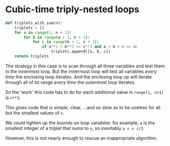 # Cubic-time triply-nested loops

```python
def triplets_with_sum(n):
    triplets = []
    for a in range(1, n + 1):
        for b in range(a + 1, n + 1):
            for c in range(b + 1, n + 1):
                if a**2 + b**2 == c**2 and a + b + c == n:
                    triplets.append([a, b, c])
    return triplets
```

The strategy in this case is to scan through all three variables and test them in the innermost loop.
But the innermost loop will test all variables _every time_ the enclosing loop iterates.
And the enclosing loop up will iterate through all of its range _every time_ the outermost loop iterates.

So the 'work' this code has to do for each additional value in `range(1, n+1)` is `n**3`.

This gives code that is simple, clear, ...and so slow as to be useless for all but the smallest values of `n`.

We could tighten up the bounds on loop variables: for example, `a` is the smallest integer of a triplet that sums to `n`, so inevitably `a < n //3`.

However, this is not nearly enough to rescue an inappropriate algorithm.

